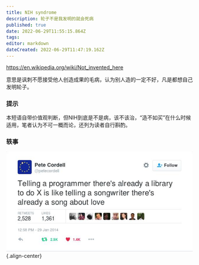 ```yaml
---
title: NIH syndrome
description: 轮子不是我发明的就会死病
published: true
date: 2022-06-29T11:55:15.864Z
tags: 
editor: markdown
dateCreated: 2022-06-29T11:47:19.162Z
---
```


https://en.wikipedia.org/wiki/Not_invented_here

意思是讽刺不愿接受他人创造成果的毛病，认为别人造的一定不好，凡是都想自己发明轮子。

### 提示
本短语自带价值观判断，但NIH到底是不是病，该不该治，“造不如买”在什么时候适用，笔者认为不可一概而论，还列为读者自行斟酌。

### 轶事
![r_93420_wmpm5.jpg](/r_93420_wmpm5.jpg){.align-center}